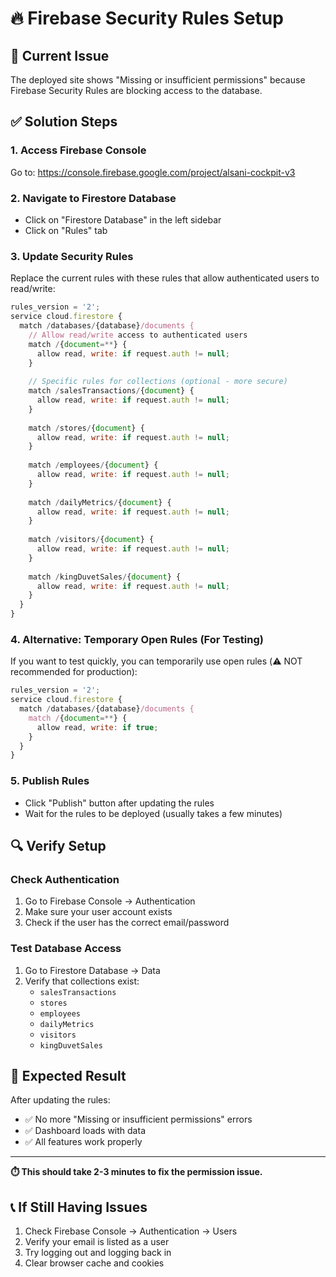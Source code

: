 # 🔥 Firebase Security Rules Setup

## 🚨 Current Issue
The deployed site shows "Missing or insufficient permissions" because Firebase Security Rules are blocking access to the database.

## ✅ Solution Steps

### 1. **Access Firebase Console**
Go to: https://console.firebase.google.com/project/alsani-cockpit-v3

### 2. **Navigate to Firestore Database**
- Click on "Firestore Database" in the left sidebar
- Click on "Rules" tab

### 3. **Update Security Rules**
Replace the current rules with these rules that allow authenticated users to read/write:

```javascript
rules_version = '2';
service cloud.firestore {
  match /databases/{database}/documents {
    // Allow read/write access to authenticated users
    match /{document=**} {
      allow read, write: if request.auth != null;
    }
    
    // Specific rules for collections (optional - more secure)
    match /salesTransactions/{document} {
      allow read, write: if request.auth != null;
    }
    
    match /stores/{document} {
      allow read, write: if request.auth != null;
    }
    
    match /employees/{document} {
      allow read, write: if request.auth != null;
    }
    
    match /dailyMetrics/{document} {
      allow read, write: if request.auth != null;
    }
    
    match /visitors/{document} {
      allow read, write: if request.auth != null;
    }
    
    match /kingDuvetSales/{document} {
      allow read, write: if request.auth != null;
    }
  }
}
```

### 4. **Alternative: Temporary Open Rules (For Testing)**
If you want to test quickly, you can temporarily use open rules (⚠️ NOT recommended for production):

```javascript
rules_version = '2';
service cloud.firestore {
  match /databases/{database}/documents {
    match /{document=**} {
      allow read, write: if true;
    }
  }
}
```

### 5. **Publish Rules**
- Click "Publish" button after updating the rules
- Wait for the rules to be deployed (usually takes a few minutes)

## 🔍 **Verify Setup**

### **Check Authentication**
1. Go to Firebase Console → Authentication
2. Make sure your user account exists
3. Check if the user has the correct email/password

### **Test Database Access**
1. Go to Firestore Database → Data
2. Verify that collections exist:
   - `salesTransactions`
   - `stores` 
   - `employees`
   - `dailyMetrics`
   - `visitors`
   - `kingDuvetSales`

## 🚀 **Expected Result**
After updating the rules:
- ✅ No more "Missing or insufficient permissions" errors
- ✅ Dashboard loads with data
- ✅ All features work properly

---

**⏱️ This should take 2-3 minutes to fix the permission issue.**

## 📞 **If Still Having Issues**
1. Check Firebase Console → Authentication → Users
2. Verify your email is listed as a user
3. Try logging out and logging back in
4. Clear browser cache and cookies
